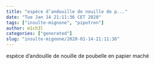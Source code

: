 ```yaml
---
title: "espèce d’andouille de nouille de p..."
date: "Tue Jan 14 21:11:36 CET 2020"
tags: ["insulte-mignone", "pipotron"]
author: m1ch3l
categories: ["generated"]
slug: "insulte-mignone/2020-01-14-21:11:36"
---
```


espèce d’andouille de nouille de poubelle en papier maché
